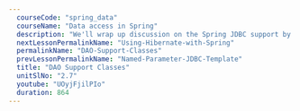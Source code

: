```yaml
---
  courseCode: "spring_data"
  courseName: "Data access in Spring"
  description: "We'll wrap up discussion on the Spring JDBC support by using the DAO support classes that Spring provides out of the box. We'll see how this makes our DAO classes cleaner than ever."
  nextLessonPermalinkName: "Using-Hibernate-with-Spring"
  permalinkName: "DAO-Support-Classes"
  prevLessonPermalinkName: "Named-Parameter-JDBC-Template"
  title: "DAO Support Classes"
  unitSlNo: "2.7"
  youtube: "UOyjFjilPIo"
  duration: 864
---
```

